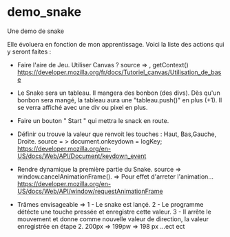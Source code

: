# demo_snake
Une demo de snake

Elle évoluera en fonction de mon apprentissage.
Voici la liste des actions qui y seront faites :

- Faire l'aire de Jeu. Utiliser Canvas ?
        source => <canvas></canvas>,  getContext() 
        https://developer.mozilla.org/fr/docs/Tutoriel_canvas/Utilisation_de_base

- Le Snake sera un tableau. Il mangera des bonbon (des divs). Dès qu'un bonbon sera mangé, la tableau aura une "tableau.push()" en plus (+1). Il se verra affiché avec une div ou pixel en plus.

- Faire un bouton " Start " qui mettra le snack en route.

- Définir ou trouve la valeur que renvoit les touches : Haut, Bas,Gauche, Droite.
        source = > document.onkeydown = logKey;
        https://developer.mozilla.org/en-US/docs/Web/API/Document/keydown_event

- Rendre dynamique la première partie du Snake.
        source => window.cancelAnimationFrame(). => Pour effet d'arreter l'animation...
         https://developer.mozilla.org/en-US/docs/Web/API/window/requestAnimationFrame

- Trâmes envisageable => 1 - Le snake est lançé.
                         2 - Le programme détécte une touche pressée et enregistre cette valeur.
                         3 - Il arrête le mouvement et donne comme nouvelle valeur de direction, la valeur enregistrée en étape 2. 
                             200px => 199pw => 198 px ...ect ect
                               
        
       
